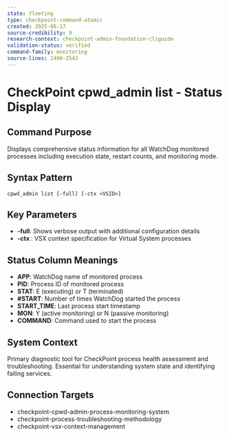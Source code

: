 ```yaml
---
state: fleeting
type: checkpoint-command-atomic
created: 2025-06-17
source-credibility: 9
research-context: checkpoint-admin-foundation-cliguide
validation-status: verified
command-family: monitoring
source-lines: 2490-2543
---
```


# CheckPoint cpwd_admin list - Status Display

## Command Purpose
Displays comprehensive status information for all WatchDog monitored processes including execution state, restart counts, and monitoring mode.

## Syntax Pattern
```
cpwd_admin list [-full] [-ctx <VSID>]
```

## Key Parameters
- **-full**: Shows verbose output with additional configuration details
- **-ctx <VSID>**: VSX context specification for Virtual System processes

## Status Column Meanings
- **APP**: WatchDog name of monitored process
- **PID**: Process ID of monitored process
- **STAT**: E (executing) or T (terminated)
- **#START**: Number of times WatchDog started the process
- **START_TIME**: Last process start timestamp
- **MON**: Y (active monitoring) or N (passive monitoring)
- **COMMAND**: Command used to start the process

## System Context
Primary diagnostic tool for CheckPoint process health assessment and troubleshooting. Essential for understanding system state and identifying failing services.

## Connection Targets
- checkpoint-cpwd-admin-process-monitoring-system
- checkpoint-process-troubleshooting-methodology
- checkpoint-vsx-context-management